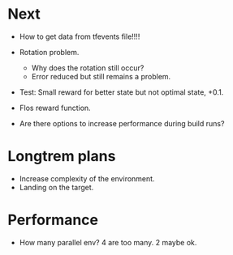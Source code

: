 # Next
* How to get data from tfevents file!!!!
* Rotation problem.
  * Why does the rotation still occur?
  * Error reduced but still remains a problem.

* Test: Small reward for better state but not optimal state, +0.1.
* Flos reward function.
* Are there options to increase performance during build runs?

# Longtrem plans
* Increase complexity of the environment.
* Landing on the target.

# Performance
* How many parallel env? 4 are too many. 2 maybe ok.